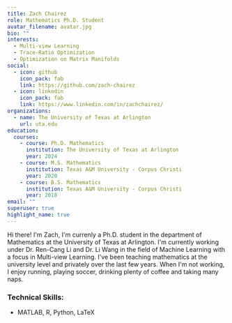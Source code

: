```yaml
---
title: Zach Chairez
role: Mathematics Ph.D. Student
avatar_filename: avatar.jpg
bio: ""
interests:
  - Multi-view Learning
  - Trace-Ratio Optimization
  - Optimization on Matrix Manifolds
social:
  - icon: github
    icon_pack: fab
    link: https://github.com/zach-chairez
  - icon: linkedin
    icon_pack: fab
    link: https://www.linkedin.com/in/zachchairez/
organizations:
  - name: The University of Texas at Arlington
    url: uta.edu
education:
  courses:
    - course: Ph.D. Mathematics
      institution: The University of Texas at Arlington
      year: 2024
    - course: M.S. Mathematics
      institution: Texas A&M University - Corpus Christi
      year: 2020
    - course: B.S. Mathematics
      institution: Texas A&M University - Corpus Christi
      year: 2018
email: ""
superuser: true
highlight_name: true
---
```

<!--StartFragment-->

Hi there! I'm Zach, I'm currenly a Ph.D. student in the department of Mathematics at the University of Texas at Arlington. I'm currently working under Dr. Ren-Cang Li and Dr. Li Wang in the field of Machine Learning with a focus in Multi-view Learning.  I've been teaching mathematics at the university level and privately over the last few years. When I'm not working, I enjoy running, playing soccer, drinking plenty of coffee and taking many naps.  



### **Technical Skills:**

* MATLAB, R, Python, LaTeX

<!--EndFragment-->